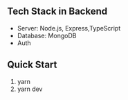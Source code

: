 ## Tech Stack in Backend
- Server: Node.js, Express,TypeScript
- Database: MongoDB
- Auth


## Quick Start
1. yarn
2. yarn dev